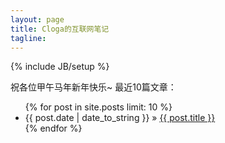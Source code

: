 ```yaml
---
layout: page
title: Cloga的互联网笔记
tagline: 
---
```

{% include JB/setup %}

祝各位甲午马年新年快乐~
最近10篇文章：
<ul class="posts">
  {% for post in site.posts limit: 10 %}
    <li><span>{{ post.date | date_to_string }}</span> &raquo; <a href="{{ BASE_PATH }}{{ post.url }}">{{ post.title }}</a></li>
  {% endfor %}
</ul>

